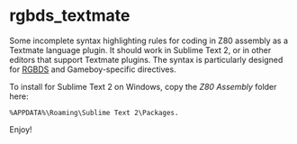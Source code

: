 rgbds_textmate
==============

Some incomplete syntax highlighting rules for coding in Z80 assembly as a Textmate language plugin.
It should work in Sublime Text 2, or in other editors that support Textmate plugins.
The syntax is particularly designed for [RGBDS](http://www.otakunozoku.com/rednex-gameboy-development-system/) and Gameboy-specific directives.

To install for Sublime Text 2 on Windows, copy the *Z80 Assembly* folder here:

    %APPDATA%\Roaming\Sublime Text 2\Packages.

Enjoy!

